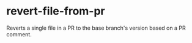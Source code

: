 # revert-file-from-pr
Reverts a single file in a PR to the base branch's version based on a PR comment.
